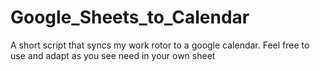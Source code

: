 # Google_Sheets_to_Calendar
A short script that syncs my work rotor to a google calendar. Feel free to use and adapt as you see need in your own sheet
